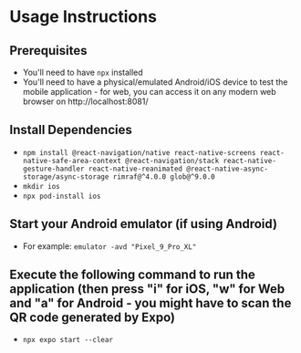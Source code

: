 # Usage Instructions

## Prerequisites
* You'll need to have `npx` installed
* You'll need to have a physical/emulated Android/iOS device to test the mobile application - for web, you can access it on any modern web browser on http://localhost:8081/

## Install Dependencies

* `npm install @react-navigation/native react-native-screens react-native-safe-area-context @react-navigation/stack react-native-gesture-handler react-native-reanimated @react-native-async-storage/async-storage rimraf@^4.0.0 glob@^9.0.0`
* `mkdir ios`
* `npx pod-install ios`

## Start your Android emulator (if using Android)

* For example: `emulator -avd "Pixel_9_Pro_XL"`

## Execute the following command to run the application (then press "i" for iOS, "w" for Web and "a" for Android - you might have to scan the QR code generated by Expo)

* `npx expo start --clear`

